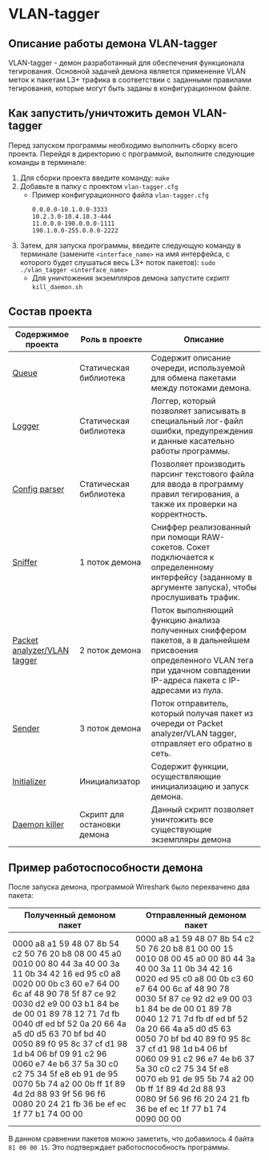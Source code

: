 # VLAN-tagger
## Описание работы демона VLAN-tagger
VLAN-tagger - демон разработанный для обеспечения функционала тегирования. Основной задачей демона является применение VLAN меток к пакетам L3+ трафика в соответствии с заданными правилами тегирования, которые могут быть заданы в конфигурационном файле.
## Как запустить/уничтожить демон VLAN-tagger
Перед запуском программы необходимо выполнить сборку всего проекта. Перейдя в директорию с программой, выполните следующие команды в терминале:
1. Для сборки проекта введите команду: `make`
2. Добавьте в папку с проектом `vlan-tagger.cfg`
   - Пример конфигурационного файла `vlan-tagger.cfg`
      ```
      0.0.0.0-10.1.0.0-3333
      10.2.3.0-10.4.10.3-444
      11.0.0.0-190.0.0.0-1111
      190.1.0.0-255.0.0.0-2222
      ```
3. Затем, для запуска программы, введите следующую команду в терминале (замените `<interface_name>` на имя интерфейса, с которого будет слушаться весь L3+ поток пакетов): `sudo ./vlan_tagger <interface_name>`
   - Для уничтожения экземпляров демона запустите скрипт `kill_daemon.sh`
## Состав проекта
| Содержимое проекта                           | Роль в проекте              | Описание                                                                                                                                                                         |
|----------------------------------------------|-----------------------------|----------------------------------------------------------------------------------------------------------------------------------------------------------------------------------|
| [Queue](queue/README.MD)                     | Статическая библиотека      | Содержит описание очереди, используемой для обмена пакетами между потоками демона.                                                                                               |
| [Logger](logger/README.MD)                   | Статическая библиотека      | Логгер, который позволяет записывать в специальный лог-файл ошибки, предупреждения и данные касательно работы программы.                                                         |
| [Config parser](config_parser/README.MD)     | Статическая библиотека      | Позволяет производить парсинг текстового файла для ввода в программу правил тегирования, а также их проверки на корректность.                                                    |
| [Sniffer](sniffer.c)                         | 1 поток демона              | Сниффер реализованный при помощи RAW-сокетов. Сокет подключается к определенному интерфейсу (заданному в аргументе запуска), чтобы прослушивать трафик.                          |
| [Packet analyzer/VLAN tagger](vlan_tagger.c) | 2 поток демона              | Поток выполняющий функцию анализа полученных сниффером пакетов, а в дальнейшем присвоения определенного VLAN тега при удачном совпадении IP-адреса пакета с IP-адресами из пула. |
| [Sender](sender.c)                           | 3 поток демона              | Поток отправитель, который получая пакет из очереди от Packet analyzer/VLAN tagger, отправляет его обратно в сеть.                                                               |
| [Initializer](pthread_init.c)                | Инициализатор               | Содержит функции, осуществляющие инициализацию и запуск демона.                                                                                                                  |
| [Daemon killer](kill_daemon.sh)              | Скрипт для остановки демона | Данный скрипт позволяет уничтожить все существующие экземпляры демона                                                                                                            |   

## Пример работоспособности демона
После запуска демона, программой Wireshark было перехвачено два пакета:

| Полученный демоном пакет                                                                                                                                                                                                                                                                                                                                                                                                                                                                                                                 | Отправленный демоном пакет                                                                                                                                                                                                                                                                                                                                                                                                                                                                                                                                      |
|------------------------------------------------------------------------------------------------------------------------------------------------------------------------------------------------------------------------------------------------------------------------------------------------------------------------------------------------------------------------------------------------------------------------------------------------------------------------------------------------------------------------------------------|-----------------------------------------------------------------------------------------------------------------------------------------------------------------------------------------------------------------------------------------------------------------------------------------------------------------------------------------------------------------------------------------------------------------------------------------------------------------------------------------------------------------------------------------------------------------|
| 0000   a8 a1 59 48 07 8b 54 c2 50 76 20 b8 08 00 45 a0<br/>0010   00 80 44 3a 40 00 3a 11 0b 34 42 16 ed 95 c0 a8<br/>0020   00 0b c3 60 e7 64 00 6c af 48 90 78 5f 87 ce 92<br/>0030   d2 e9 00 03 b1 84 be de 00 01 89 78 12 71 7d fb<br/>0040   df ed bf 52 0a 20 66 4a a5 d0 d5 63 70 bf bd 40<br/>0050   89 f0 95 8c 37 cf d1 98 1d b4 06 bf 09 91 c2 96<br/>0060   e7 4e b6 37 5a 30 c0 c2 75 34 5f e8 eb 91 de 95<br/>0070   5b 74 a2 00 0b ff 1f 89 4d 2d 88 93 9f 56 96 f6<br/>0080   20 24 21 fb 36 be ef ec 1f 77 b1 74 00 00 | 0000   a8 a1 59 48 07 8b 54 c2 50 76 20 b8 81 00 00 15<br/>0010   08 00 45 a0 00 80 44 3a 40 00 3a 11 0b 34 42 16<br/>0020   ed 95 c0 a8 00 0b c3 60 e7 64 00 6c af 48 90 78<br/>0030   5f 87 ce 92 d2 e9 00 03 b1 84 be de 00 01 89 78<br/>0040   12 71 7d fb df ed bf 52 0a 20 66 4a a5 d0 d5 63<br/>0050   70 bf bd 40 89 f0 95 8c 37 cf d1 98 1d b4 06 bf<br/>0060   09 91 c2 96 e7 4e b6 37 5a 30 c0 c2 75 34 5f e8<br/>0070   eb 91 de 95 5b 74 a2 00 0b ff 1f 89 4d 2d 88 93<br/>0080   9f 56 96 f6 20 24 21 fb 36 be ef ec 1f 77 b1 74<br/>0090   00 00 |

В данном сравнении пакетов можно заметить, что добавилось 4 байта `81 00 00 15`. Это подтверждает работоспособность программы.
